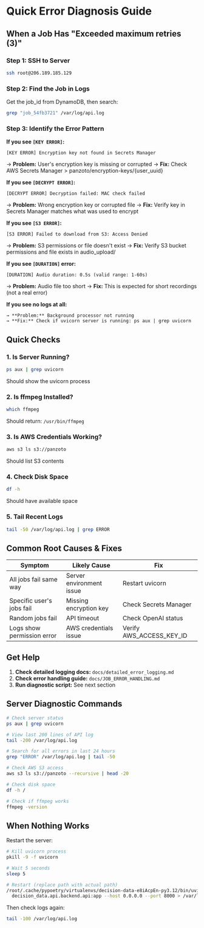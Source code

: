 # Quick Error Diagnosis Guide

## When a Job Has "Exceeded maximum retries (3)"

### Step 1: SSH to Server
```bash
ssh root@206.189.185.129
```

### Step 2: Find the Job in Logs
Get the job_id from DynamoDB, then search:
```bash
grep "job_54fb3721" /var/log/api.log
```

### Step 3: Identify the Error Pattern

**If you see `[KEY ERROR]`:**
```
[KEY ERROR] Encryption key not found in Secrets Manager
```
→ **Problem:** User's encryption key is missing or corrupted
→ **Fix:** Check AWS Secrets Manager > panzoto/encryption-keys/{user_uuid}

**If you see `[DECRYPT ERROR]`:**
```
[DECRYPT ERROR] Decryption failed: MAC check failed
```
→ **Problem:** Wrong encryption key or corrupted file
→ **Fix:** Verify key in Secrets Manager matches what was used to encrypt

**If you see `[S3 ERROR]`:**
```
[S3 ERROR] Failed to download from S3: Access Denied
```
→ **Problem:** S3 permissions or file doesn't exist
→ **Fix:** Verify S3 bucket permissions and file exists in audio_upload/

**If you see `[DURATION]` error:**
```
[DURATION] Audio duration: 0.5s (valid range: 1-60s)
```
→ **Problem:** Audio file too short
→ **Fix:** This is expected for short recordings (not a real error)

**If you see no logs at all:**
```
→ **Problem:** Background processor not running
→ **Fix:** Check if uvicorn server is running: ps aux | grep uvicorn
```

## Quick Checks

### 1. Is Server Running?
```bash
ps aux | grep uvicorn
```
Should show the uvicorn process

### 2. Is ffmpeg Installed?
```bash
which ffmpeg
```
Should return: `/usr/bin/ffmpeg`

### 3. Is AWS Credentials Working?
```bash
aws s3 ls s3://panzoto
```
Should list S3 contents

### 4. Check Disk Space
```bash
df -h
```
Should have available space

### 5. Tail Recent Logs
```bash
tail -50 /var/log/api.log | grep ERROR
```

## Common Root Causes & Fixes

| Symptom | Likely Cause | Fix |
|---------|-------------|-----|
| All jobs fail same way | Server environment issue | Restart uvicorn |
| Specific user's jobs fail | Missing encryption key | Check Secrets Manager |
| Random jobs fail | API timeout | Check OpenAI status |
| Logs show permission error | AWS credentials issue | Verify AWS_ACCESS_KEY_ID |

## Get Help

1. **Check detailed logging docs:** `docs/detailed_error_logging.md`
2. **Check error handling guide:** `docs/JOB_ERROR_HANDLING.md`
3. **Run diagnostic script:** See next section

## Server Diagnostic Commands

```bash
# Check server status
ps aux | grep uvicorn

# View last 200 lines of API log
tail -200 /var/log/api.log

# Search for all errors in last 24 hours
grep "ERROR" /var/log/api.log | tail -50

# Check AWS S3 access
aws s3 ls s3://panzoto --recursive | head -20

# Check disk space
df -h /

# Check if ffmpeg works
ffmpeg -version
```

## When Nothing Works

Restart the server:
```bash
# Kill uvicorn process
pkill -9 -f uvicorn

# Wait 5 seconds
sleep 5

# Restart (replace path with actual path)
/root/.cache/pypoetry/virtualenvs/decision-data-e8iAcpEn-py3.12/bin/uvicorn \
  decision_data.api.backend.api:app --host 0.0.0.0 --port 8000 > /var/log/api.log 2>&1 &
```

Then check logs again:
```bash
tail -100 /var/log/api.log
```
